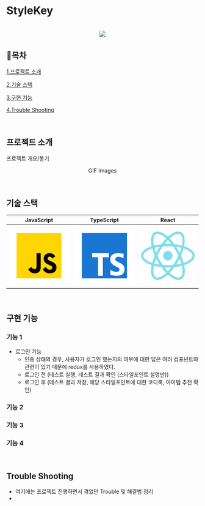 # StyleKey

<p align="center">
  <br>
  <img src="./images/common/logo-sample.jpeg">
  <br>
</p>

## :closed_book:목차

[1.프로젝트 소개](#프로젝트-소개)

[2.기술 스택](#기술-스택)

[3.구현 기능](#구현-기능)

[4.Trouble Shooting](#Trouble-Shooting)

<br>

## 프로젝트 소개

<p align="justify">
프로젝트 개요/동기
</p>

<p align="center">
GIF Images
</p>

<br>

## 기술 스택

| JavaScript | TypeScript |  React   |
| :--------: | :--------: | :------: |
|   ![js]    |   ![ts]    | ![react] |

<br>

## 구현 기능

### 기능 1
- 로그인 기능
  - 인증 상태의 경우, 사용자가 로그인 했는지의 여부에 대한 답은 여러 컴포넌트와 관련이 있기 때문에 redux를 사용하였다.
  - 로그인 전 (테스트 실행, 테스트 결과 확인 (스타일포인트 설명만))
  - 로그인 후 (테스트 결과 저장, 해당 스타일포인트에 대한 코디룩, 아이템 추천 확인)
    
 

### 기능 2

### 기능 3

### 기능 4

<br>

## Trouble Shooting

<p align="justify">

- 여기에는 프로젝트 진행하면서 겪었던 Trouble 및 해결법 정리
- 
</p>

<br>

<!-- Stack Icon Refernces -->

[js]: ./src/images/stack/javascript.svg
[ts]: ./src/images/stack/typescript.svg
[react]: ./src/images/stack/react.svg
